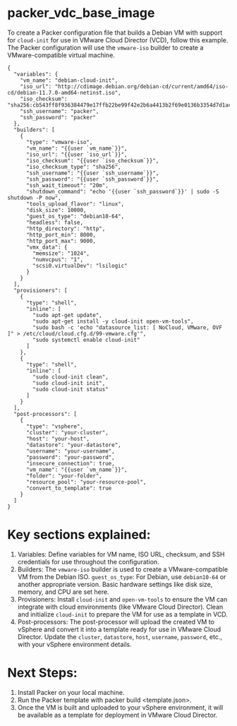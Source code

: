 # packer_vdc_base_image

To create a Packer configuration file that builds a Debian VM with support for `cloud-init` for use in VMware Cloud Director (VCD), follow this example. The Packer configuration will use the `vmware-iso` builder to create a VMware-compatible virtual machine.

```
{
  "variables": {
    "vm_name": "debian-cloud-init",
    "iso_url": "http://cdimage.debian.org/debian-cd/current/amd64/iso-cd/debian-11.7.0-amd64-netinst.iso",
    "iso_checksum": "sha256:cb543ff8f936384479e17ffb22be99f42e2b6a4413b2f69e0136b3354d7d1ac1",
    "ssh_username": "packer",
    "ssh_password": "packer"
  },
  "builders": [
    {
      "type": "vmware-iso",
      "vm_name": "{{user `vm_name`}}",
      "iso_url": "{{user `iso_url`}}",
      "iso_checksum": "{{user `iso_checksum`}}",
      "iso_checksum_type": "sha256",
      "ssh_username": "{{user `ssh_username`}}",
      "ssh_password": "{{user `ssh_password`}}",
      "ssh_wait_timeout": "20m",
      "shutdown_command": "echo '{{user `ssh_password`}}' | sudo -S shutdown -P now",
      "tools_upload_flavor": "linux",
      "disk_size": 10000,
      "guest_os_type": "debian10-64",
      "headless": false,
      "http_directory": "http",
      "http_port_min": 8000,
      "http_port_max": 9000,
      "vmx_data": {
        "memsize": "1024",
        "numvcpus": "1",
        "scsi0.virtualDev": "lsilogic"
      }
    }
  ],
  "provisioners": [
    {
      "type": "shell",
      "inline": [
        "sudo apt-get update",
        "sudo apt-get install -y cloud-init open-vm-tools",
        "sudo bash -c 'echo "datasource_list: [ NoCloud, VMware, OVF ]" > /etc/cloud/cloud.cfg.d/99-vmware.cfg'",
        "sudo systemctl enable cloud-init"
      ]
    },
    {
      "type": "shell",
      "inline": [
        "sudo cloud-init clean",
        "sudo cloud-init init",
        "sudo cloud-init status"
      ]
    }
  ],
  "post-processors": [
    {
      "type": "vsphere",
      "cluster": "your-cluster",
      "host": "your-host",
      "datastore": "your-datastore",
      "username": "your-username",
      "password": "your-password",
      "insecure_connection": true,
      "vm_name": "{{user `vm_name`}}",
      "folder": "your-folder",
      "resource_pool": "your-resource-pool",
      "convert_to_template": true
    }
  ]
}
```

# Key sections explained:
1. Variables: 
  Define variables for VM name, ISO URL, checksum, and SSH credentials for use throughout the configuration.
2. Builders: 
  The `vmware-iso` builder is used to create a VMware-compatible VM from the Debian ISO.
  `guest_os_type`: For Debian, use `debian10-64` or another appropriate version.
  Basic hardware settings like disk size, memory, and CPU are set here.
3. Provisioners:
  Install `cloud-init` and `open-vm-tools` to ensure the VM can integrate with cloud environments (like VMware Cloud Director).
  Clean and initialize `cloud-init` to prepare the VM for use as a template in VCD.
4. Post-processors:
  The post-processor will upload the created VM to vSphere and convert it into a template ready for use in VMware Cloud Director.
  Update the `cluster`, `datastore`, `host`, `username`, `password`, etc., with your vSphere environment details.

# Next Steps:
1. Install Packer on your local machine.
2. Run the Packer template with packer build <template.json>.
3. Once the VM is built and uploaded to your vSphere environment, it will be available as a template for deployment in VMware Cloud Director.
